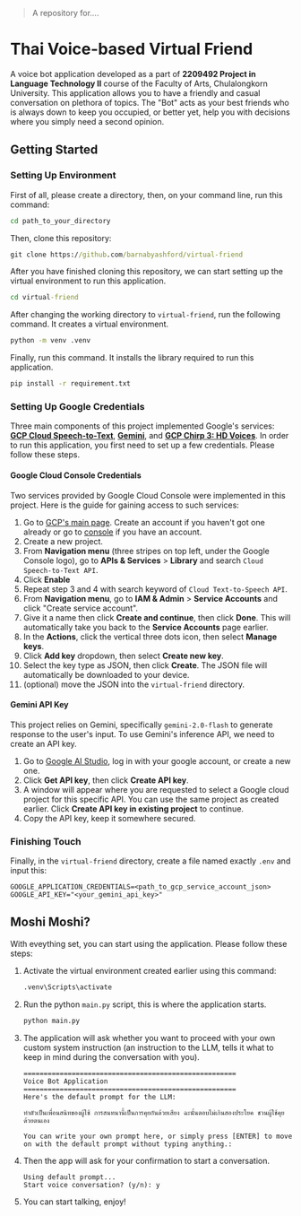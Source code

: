 > A repository for....

# Thai Voice-based Virtual Friend

A voice bot application developed as a part of **2209492 Project in Language Technology II** course of the Faculty of Arts, Chulalongkorn University. This application allows you to have a friendly and casual conversation on plethora of topics. The "Bot" acts as your best friends who is always down to keep you occupied, or better yet, help you with decisions where you simply need a second opinion.

## Getting Started

### Setting Up Environment

First of all, please create a directory, then, on your command line, run this command:

```cmd
cd path_to_your_directory
```

Then, clone this repository:

```cmd
git clone https://github.com/barnabyashford/virtual-friend
```

After you have finished cloning this repository, we can start setting up the virtual environment to run this application. 

```cmd
cd virtual-friend
```

After changing the working directory to `virtual-friend`, run the following command. It creates a virtual environment.

```cmd
python -m venv .venv
```

Finally, run this command. It installs the library required to run this application.

```cmd
pip install -r requirement.txt
```

### Setting Up Google Credentials

Three main components of this project implemented Google's services: [**GCP Cloud Speech-to-Text**](https://cloud.google.com/speech-to-text?_gl=1*1omcoqh*_up*MQ..&gclid=Cj0KCQjwlYHBBhD9ARIsALRu09qkdLMoiFxqejn-nxyU-UXnuH6kno1G66Keaxv_QQIztr6PKkd579YaAjxpEALw_wcB&gclsrc=aw.ds&hl=en), [**Gemini**](https://deepmind.google/technologies/gemini/), and [**GCP Chirp 3: HD Voices**](https://cloud.google.com/text-to-speech?_gl=1*1sc5veb*_up*MQ..&gclid=Cj0KCQjwlYHBBhD9ARIsALRu09qkdLMoiFxqejn-nxyU-UXnuH6kno1G66Keaxv_QQIztr6PKkd579YaAjxpEALw_wcB&gclsrc=aw.ds&hl=en). In order to run this application, you first need to set up a few credentials. Please follow these steps.

#### Google Cloud Console Credentials

Two services provided by Google Cloud Console were implemented in this project. Here is the guide for gaining access to such services:

1. Go to [GCP's main page](https://cloud.google.com/). Create an account if you haven't got one already or go to [console](console.cloud.google.com) if you have an account.
2. Create a new project.
3. From **Navigation menu** (three stripes on top left, under the Google Console logo), go to **APIs \& Services** > **Library** and search `Cloud Speech-to-Text API`.
4. Click **Enable**
5. Repeat step 3 and 4 with search keyword of `Cloud Text-to-Speech API`.
6. From **Navigation menu**, go to **IAM \& Admin** > **Service Accounts** and click "Create service account".
7. Give it a name then click **Create and continue**, then click **Done**. This will automatically take you back to the **Service Accounts** page earlier.
8. In the **Actions**, click the vertical three dots icon, then select **Manage keys**.
9. Click **Add key** dropdown, then select **Create new key**.
10. Select the key type as JSON, then click **Create**. The JSON file will automatically be downloaded to your device.
11. (optional) move the JSON into the `virtual-friend` directory.

#### Gemini API Key

This project relies on Gemini, specifically `gemini-2.0-flash` to generate response to the user's input. To use Gemini's inference API, we need to create an API key.

1. Go to [Google AI Studio](aistudio.google.com), log in with your google account, or create a new one.
2. Click **Get API key**, then click **Create API key**.
3. A window will appear where you are requested to select a Google cloud project for this specific API. You can use the same project as created earlier. Click **Create API key in existing project** to continue.
4. Copy the API key, keep it somewhere secured.

### Finishing Touch

Finally, in the `virtual-friend` directory, create a file named exactly `.env` and input this:

```plaintext
GOOGLE_APPLICATION_CREDENTIALS=<path_to_gcp_service_account_json>
GOOGLE_API_KEY="<your_gemini_api_key>"
```

## Moshi Moshi?

With eveything set, you can start using the application. Please follow these steps:

1. Activate the virtual environment created earlier using this command:

   ```cmd
   .venv\Scripts\activate
   ```
   
2. Run the python `main.py` script, this is where the application starts.

   ```cmd
   python main.py
   ```

3. The application will ask whether you want to proceed with your own custom system instruction (an instruction to the LLM, tells it what to keep in mind during the conversation with you).

   ```plaintext
   =====================================================
   Voice Bot Application
   =====================================================
   Here's the default prompt for the LLM:
   
   ทำตัวเป็นเพื่อนสนิทของผู้ใช้ การสนทนานี้เป็นการคุยกันด้วยเสียง ฉะนั้นตอบไม่เกินสองประโยค ชวนผู้ใช้คุยด้วยตนเอง
   
   You can write your own prompt here, or simply press [ENTER] to move on with the default prompt without typing anything.: 
   ```

4. Then the app will ask for your confirmation to start a conversation.

   ```plaintext
   Using default prompt...
   Start voice conversation? (y/n): y
   ```

5. You can start talking, enjoy!
